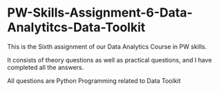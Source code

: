 # PW-Skills-Assignment-6-Data-Analytitcs-Data-Toolkit

This is the Sixth assignment of our Data Analytics Course in PW skills.

It consists of theory questions as well as practical questions, and I have completed all the answers.

All questions are Python Programming related to Data Toolkit
